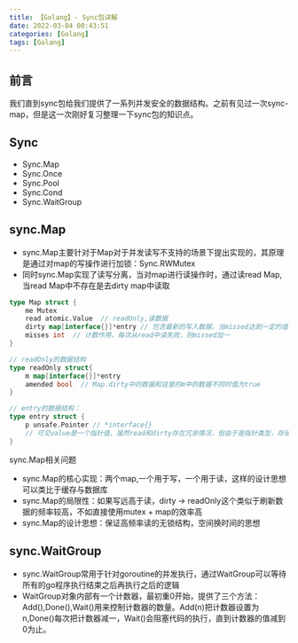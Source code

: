 ```yaml
---
title: 【Golang】- Sync包详解
date: 2022-03-04 00:43:51
categories: [Golang]
tags: [Golang]
---
```


## 前言

我们直到sync包给我们提供了一系列并发安全的数据结构。之前有见过一次sync-map，但是这一次刚好复习整理一下sync包的知识点。

<!-- more -->

## Sync

- Sync.Map
- Sync.Once
- Sync.Pool
- Sync.Cond
- Sync.WaitGroup

## sync.Map

- sync.Map主要针对于Map对于并发读写不支持的场景下提出实现的，其原理是通过对map的写操作进行加锁：Sync.RWMutex
- 同时sync.Map实现了读写分离，当对map进行读操作时，通过读read Map, 当read Map中不存在是去dirty map中读取

```go
type Map struct {
	me Mutex
	read atomic.Value  // readOnly,读数据
	dirty map[interface{}]*entry // 包含最新的写入数据，当missed达到一定的值时，将值赋给read
	misses int  // 计数作用，每次从read中读失败，则missed加一
}

// readOnly的数据结构
type readOnly struct{
	m map[interface{}]*entry
	amended bool  // Map.dirty中的数据和这里的m中的数据不同时值为true
}

// entry的数据结构：
type entry struct {
	p unsafe.Pointer // *interface{}
	// 可见value是一个指针值，虽然read和dirty存在冗余情况，但由于是指针类型，存储空间不会太多
}
```

sync.Map相关问题

- sync.Map的核心实现：两个map,一个用于写，一个用于读，这样的设计思想可以类比于缓存与数据库
- sync.Map的局限性：如果写远高于读，dirty -> readOnly这个类似于刷新数据的频率较高，不如直接使用mutex + map的效率高
- sync.Map的设计思想：保证高频率读的无锁结构，空间换时间的思想


## sync.WaitGroup

- sync.WaitGroup常用于针对goroutine的并发执行，通过WaitGroup可以等待所有的go程序执行结束之后再执行之后的逻辑
- WaitGroup对象内部有一个计数器，最初重0开始，提供了三个方法：Add(),Done(),Wait()用来控制计数器的数量。Add(n)把计数器设置为n,Done()每次把计数器减一，Wait()会阻塞代码的执行，直到计数器的值减到0为止。


